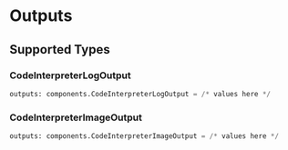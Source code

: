 # Outputs


## Supported Types

### CodeInterpreterLogOutput

```python
outputs: components.CodeInterpreterLogOutput = /* values here */
```

### CodeInterpreterImageOutput

```python
outputs: components.CodeInterpreterImageOutput = /* values here */
```


